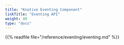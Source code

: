 ```yaml
---
title: "Knative Eventing Component"
linkTitle: "Eventing API"
weight: 40
type: "docs"
---
```


{{% readfile file="/reference/eventing/eventing.md" %}}

